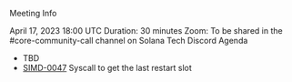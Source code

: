 Meeting Info

April 17, 2023 18:00 UTC
Duration: 30 minutes
Zoom: To be shared in the #core-community-call channel on Solana Tech Discord
Agenda

- TBD
- [SIMD-0047](https://github.com/solana-foundation/solana-improvement-documents/pull/47) Syscall to get the last restart slot
